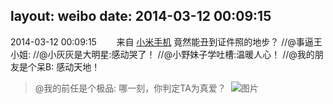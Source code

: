 layout: weibo
date: 2014-03-12 00:09:15
---
<meta name="referrer" content="no-referrer" />

2014-03-12 00:09:15  &nbsp;&nbsp;&nbsp;&nbsp;&nbsp;&nbsp; 来自 <a href="http://app.weibo.com/t/feed/22zMnn" rel="nofollow">小米手机</a>
竟然能丑到证件照的地步？ //@事逼王小姐:  //@小灰灰是大明星:感动哭了！ //@小野妹子学吐槽:温暖人心！ //@我的朋友是个呆B: 感动天地！
>  @我的前任是个极品: 哪一刻，你判定TA为真爱？ ​​​
>  ![图片](https://ww4.sinaimg.cn/large/90dad067gw1eeb4nuspkaj20go0be3yr.jpg)
